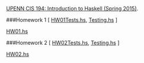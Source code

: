 [UPENN CIS 194: Introduction to Haskell (Spring 2015)](http://www.seas.upenn.edu/~cis194/spring15/).

###Homework 1
[ [HW01Tests.hs](https://github.com/RahnX/UPENN-Haskell-2015/blob/master/Homework_1/HW01Tests.hs),
[Testing.hs](https://github.com/RahnX/UPENN-Haskell-2015/blob/master/Homework_1/Testing.hs) ]

[HW01.hs](https://github.com/RahnX/UPENN-Haskell-2015/blob/master/Homework_1/HW01.hs)

###Homework 2
[ [HW02Tests.hs](https://github.com/RahnX/UPENN-Haskell-2015/blob/master/Homework_2/HW02Tests.hs), [Testing.hs](https://github.com/RahnX/UPENN-Haskell-2015/blob/master/Homework_2/Testing.hs) ]

[HW02.hs](https://github.com/RahnX/UPENN-Haskell-2015/blob/master/Homework_2/HW02.hs)